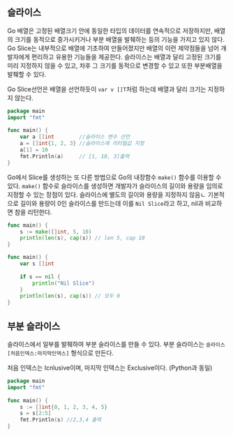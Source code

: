 ## 슬라이스

Go 배열은 고정된 배열크기 안에 동일한 타입의 데이터를 연속적으로 저장하지만, 배열의 크기를 동적으로 증가시키거나 부분 배열을 발췌하는 등의 기능을 가지고 있지 않다. Go Slice는 내부적으로 배열에 기초하여 만들어졌지만 배열의 이런 제약점들을 넘어 개발자에게 편리하고 유용한 기능들을 제공한다. 슬라이스는 배열과 달리 고정된 크기를 미리 지정하지 않을 수 있고, 차후 그 크기를 동적으로 변경할 수 있고 또한 부분배열을 발췌할 수 있다.

Go Slice선언은 배열을 선언하듯이 `var v []T`처럼 하는데 배열과 달리 크기는 지정하지 않는다.

```go
package main
import "fmt"
 
func main() {
    var a []int        //슬라이스 변수 선언
    a = []int{1, 2, 3} //슬라이스에 리터럴값 지정
    a[1] = 10
    fmt.Println(a)     // [1, 10, 3]출력
}
```

Go에서 Slice를 생성하는 또 다른 방법으로 Go의 내장함수 `make()` 함수를 이용할 수 있다. `make()` 함수로 슬라이스를 생성하면 개발자가 슬라이스의 길이와 용량을 임의로 지정할 수 있는 장점이 있다. 슬라이스에 별도의 길이와 용량을 지정하지 않음ㄴ 기본적으로 길이와 용량이 0인 슬라이스를 만드는데 이를 `Nil Slice`라고 하고, nil과 비교하면 참을 리턴한다.

```go
func main() {
    s := make([]int, 5, 10)
    println(len(s), cap(s)) // len 5, cap 10
}
```

```go
func main() {
    var s []int
 
    if s == nil {
        println("Nil Slice")
    }
    println(len(s), cap(s)) // 모두 0
}
```



## 부분 슬라이스

슬라이스에서 일부를 발췌하여 부분 슬라이스를 만들 수 있다. 부분 슬라이스는 `슬라이스[처음인덱스:마지막인덱스]` 형식으로 만든다.

처음 인덱스는 Icnlusive이며, 마지막 인덱스는 Exclusive이다. (Python과 동일)

```go
package main
import "fmt"
 
func main() {
    s := []int{0, 1, 2, 3, 4, 5}
    s = s[2:5]  
    fmt.Println(s) //2,3,4 출력
}
```

